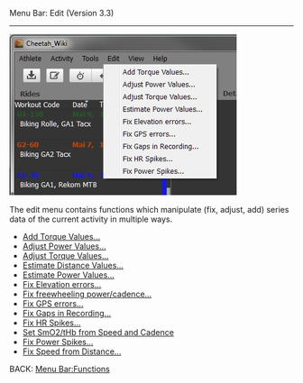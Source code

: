 Menu Bar: Edit (Version 3.3)
***

![Tools Menu](https://raw.githubusercontent.com/GoldenCheetah/GoldenCheetah/master/doc/wiki/MenuBar_Edit.jpg)

The edit menu contains functions which manipulate (fix, adjust, add) series data of the current activity in multiple ways.

* [Add Torque Values...](https://github.com/GoldenCheetah/GoldenCheetah/wiki/UG_Special-Topics_Activity-Processing#tool-add-torque)
* [Adjust Power Values...](https://github.com/GoldenCheetah/GoldenCheetah/wiki/UG_Special-Topics_Activity-Processing#tool-adjust-power)
* [Adjust Torque Values...](https://github.com/GoldenCheetah/GoldenCheetah/wiki/UG_Special-Topics_Activity-Processing#tool-adjust-torque)
* [Estimate Distance Values...](https://github.com/GoldenCheetah/GoldenCheetah/wiki/UG_Special-Topics_Activity-Processing#tool-estimate-distance)
* [Estimate Power Values...](https://github.com/GoldenCheetah/GoldenCheetah/wiki/UG_Special-Topics_Activity-Processing#tool-estimate-power)
* [Fix Elevation errors...](https://github.com/GoldenCheetah/GoldenCheetah/wiki/UG_Special-Topics_Activity-Processing#tool-fix-elevation-errors)
* [Fix freewheeling power/cadence...](https://github.com/GoldenCheetah/GoldenCheetah/wiki/UG_Special-Topics_Activity-Processing#tool-fix-gps-freewheeling-power_cadence)
* [Fix GPS errors...](https://github.com/GoldenCheetah/GoldenCheetah/wiki/UG_Special-Topics_Activity-Processing#tool-fix-gps-errors)
* [Fix Gaps in Recording...](https://github.com/GoldenCheetah/GoldenCheetah/wiki/UG_Special-Topics_Activity-Processing#tool-fix-gaps-in-recording)
* [Fix HR Spikes...](https://github.com/GoldenCheetah/GoldenCheetah/wiki/UG_Special-Topics_Activity-Processing#tool-fix-hr-spikes)
* [Set SmO2/tHb from Speed and Cadence](https://github.com/GoldenCheetah/GoldenCheetah/wiki/UG_Special-Topics_Activity-Processing#edit-tool-set-smo2thb-from-speed-and-cadence)
* [Fix Power Spikes...](https://github.com/GoldenCheetah/GoldenCheetah/wiki/UG_Special-Topics_Activity-Processing#tool-fix-power-spikes)
* [Fix Speed from Distance...](https://github.com/GoldenCheetah/GoldenCheetah/wiki/UG_Special-Topics_Activity-Processing#tool-fix-speed)

BACK: [Menu Bar:Functions](https://github.com/GoldenCheetah/GoldenCheetah/wiki/UG_Menu-Bar_Functions)